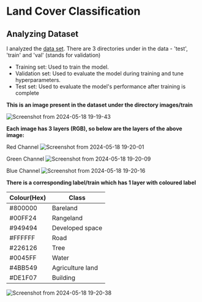 # Land Cover Classification

## Analyzing Dataset

I analyzed the [data set](https://www.kaggle.com/datasets/aletbm/global-land-cover-mapping-openearthmap).
There are 3 directories under in the data - 'test', 'train' and 'val' (stands for validation)
- Training set: Used to train the model.
- Validation set: Used to evaluate the model during training and tune hyperparameters.
- Test set: Used to evaluate the model's performance after training is complete

**This is an image present in the dataset under the directory images/train**

![Screenshot from 2024-05-18 19-19-43](https://github.com/abhisheks008/DL-Simplified/assets/146760434/82b95f82-e6b5-4265-89d6-e97c12b849dd)

**Each image has 3 layers (RGB), so below are the layers of the above image:**

Red Channel
![Screenshot from 2024-05-18 19-20-01](https://github.com/abhisheks008/DL-Simplified/assets/146760434/ec853ed6-b71c-4bbe-93ee-58ecce692b45)

Green Channel
![Screenshot from 2024-05-18 19-20-09](https://github.com/abhisheks008/DL-Simplified/assets/146760434/6e521154-e053-455d-9846-b7e324a8ec1e)

Blue Channel
![Screenshot from 2024-05-18 19-20-16](https://github.com/abhisheks008/DL-Simplified/assets/146760434/77b834e0-ea67-4a78-9917-144f9f9f39df)

**There is a corresponding label/train which has 1 layer with coloured label**

Colour(Hex)  | Class|
-------------|----------|
#800000	     |	Bareland |
#00FF24	     |	Rangeland |
#949494	     |	Developed space |
#FFFFFF	     |	Road |
#226126	     |	Tree |
#0045FF	     |	Water |
#4BB549	     |	Agriculture land |
#DE1F07	     |	Building |

![Screenshot from 2024-05-18 19-20-38](https://github.com/abhisheks008/DL-Simplified/assets/146760434/f87a5c3e-2ad7-495d-8472-aee35c3e30e8)





